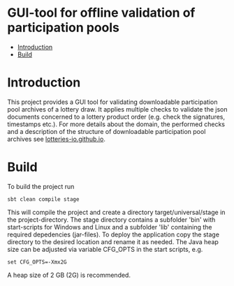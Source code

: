 
GUI-tool for offline validation of participation pools
=================================================================
- [Introduction](#introduction)
- [Build](#build)
 
# Introduction 
This project provides a GUI tool for validating downloadable participation pool archives
of a lottery draw.
It applies multiple checks to validate the json documents concerned to a lottery product
order (e.g. check the signatures, timestamps etc.).
For more details about the domain, the performed checks and a description of the structure of 
downloadable participation pool archives 
see [lotteries-io.github.io](https://github.com/lotteries-io/lotteries-io.github.io).

 
# Build
To build the project run
```
sbt clean compile stage
```
This will compile the project and create a directory target/universal/stage 
in the project-directory. The stage directory contains a subfolder 'bin' 
with start-scripts for Windows and Linux and a subfolder 'lib' containing
the required depedencies (jar-files). 
To deploy the application copy the stage directory to the desired location 
and rename it as needed.
The Java heap size can be adjusted via variable CFG_OPTS in the start scripts, e.g.
```
set CFG_OPTS=-Xmx2G
```
A heap size of 2 GB (2G) is recommended.